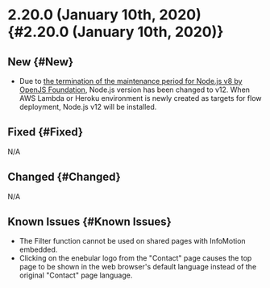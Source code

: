 # 2.20.0 (January 10th, 2020) {#2.20.0 (January 10th, 2020)}

## New {#New}

- Due to [the termination of the maintenance period for Node.js v8 by OpenJS Foundation](https://nodejs.org/en/about/releases/), Node.js version has been changed to v12. When AWS Lambda or Heroku environment is newly created as targets for flow deployment, Node.js v12 will be installed.

## Fixed {#Fixed}

N/A

## Changed {#Changed}

N/A

## Known Issues {#Known Issues}

- The Filter function cannot be used on shared pages with InfoMotion embedded.
- Clicking on the enebular logo from the "Contact" page causes the top page to be shown in the web browser's default language instead of the original "Contact" page language.
